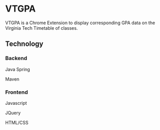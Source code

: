 # VTGPA
VTGPA is a Chrome Extension to display corresponding GPA data on the Virginia Tech Timetable of classes.

## Technology
### Backend
Java
Spring

Maven

### Frontend
Javascript

JQuery

HTML/CSS

